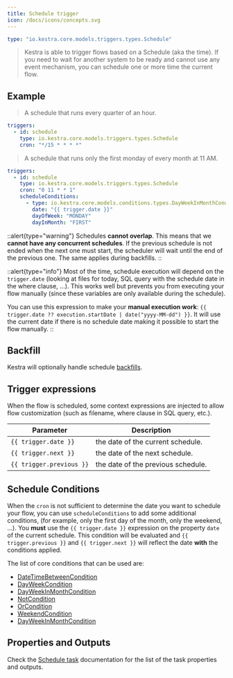```yaml
---
title: Schedule trigger
icon: /docs/icons/concepts.svg
---
```


```yaml
type: "io.kestra.core.models.triggers.types.Schedule"
```

> Kestra is able to trigger flows based on a Schedule (aka the time). If you need to wait for another system to be ready and cannot use any event mechanism, you can schedule one or more time the current flow.

## Example

> A schedule that runs every quarter of an hour.

```yaml
triggers:
  - id: schedule
    type: io.kestra.core.models.triggers.types.Schedule
    cron: "*/15 * * * *"
```

> A schedule that runs only the first monday of every month at 11 AM.
>
```yaml
triggers:
  - id: schedule
    type: io.kestra.core.models.triggers.types.Schedule
    cron: "0 11 * * 1"
    scheduleConditions:
      - type: io.kestra.core.models.conditions.types.DayWeekInMonthCondition
        date: "{{ trigger.date }}"
        dayOfWeek: "MONDAY"
        dayInMonth: "FIRST"
```

::alert{type="warning"}
Schedules **cannot overlap**. This means that we **cannot have any concurrent schedules**. If the previous schedule is not ended when the next one must start, the scheduler will wait until the end of the previous one. The same applies during backfills.
::

::alert{type="info"}
Most of the time, schedule execution will depend on the `trigger.date` (looking at files for today, SQL query with the schedule date in the where clause, ...). This works well but prevents you from executing your flow manually (since these variables are only available during the schedule).

You can use this expression to make your **manual execution work**: `{{ trigger.date ?? execution.startDate | date("yyyy-MM-dd") }}`. It will use the current date if there is no schedule date making it possible to start the flow manually.
::


## Backfill

Kestra will optionally handle schedule [backfills](../backfill.md).


## Trigger expressions

When the flow is scheduled, some context expressions are injected to allow flow customization (such as filename, where clause in SQL query, etc.).

| Parameter                | Description                        |
|--------------------------|------------------------------------|
| `{{ trigger.date }}`     | the date of the current schedule.  |
| `{{ trigger.next }}`     | the date of the next schedule.     |
| `{{ trigger.previous }}` | the date of the previous schedule. |


## Schedule Conditions

When the `cron` is not sufficient to determine the date you want to schedule your flow, you can use `scheduleConditions` to add some additional conditions, (for example, only the first day of the month, only the weekend, ...).
You **must** use the `{{ trigger.date }}` expression on the property `date` of the current schedule.
This condition will be evaluated and `{{ trigger.previous }}` and `{{ trigger.next }}` will reflect the date **with** the conditions applied.

The list of core conditions that can be used are:
<ChildTableOfContents page-url="/plugins/core/conditions/" />

 - [DateTimeBetweenCondition](../../../plugins/core/conditions/io.kestra.core.models.conditions.types.DateTimeBetweenCondition.md)
 - [DayWeekCondition](../../../plugins/core/conditions/io.kestra.core.models.conditions.types.DayWeekCondition.md)
 - [DayWeekInMonthCondition](../../../plugins/core/conditions/io.kestra.core.models.conditions.types.DayWeekInMonthCondition.md)
 - [NotCondition](../../../plugins/core/conditions/io.kestra.core.models.conditions.types.NotCondition.md)
 - [OrCondition](../../../plugins/core/conditions/io.kestra.core.models.conditions.types.OrCondition.md)
 - [WeekendCondition](../../../plugins/core/conditions/io.kestra.core.models.conditions.types.WeekendCondition.md)
 - [DayWeekInMonthCondition](../../../plugins/core/conditions/io.kestra.core.models.conditions.types.DayWeekInMonthCondition.md)

## Properties and Outputs

Check the [Schedule task](../../../plugins/core/triggers/io.kestra.core.models.triggers.types.Schedule.md) documentation for the list of the task properties and outputs.
